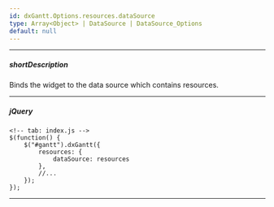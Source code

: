 ```yaml
---
id: dxGantt.Options.resources.dataSource
type: Array<Object> | DataSource | DataSource_Options
default: null
---
```

---
##### shortDescription
Binds the widget to the data source which contains resources.

---


##### jQuery

    <!-- tab: index.js -->
    $(function() {
        $("#gantt").dxGantt({
            resources: {
                dataSource: resources
            },
            //...
        });
    });

---